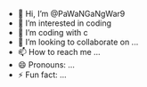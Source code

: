 - 👋 Hi, I’m @PaWaNGaNgWar9
- 👀 I’m interested in coding
- 🌱 I’m coding with c
- 💞️ I’m looking to collaborate on ...
- 📫 How to reach me ...
- 😄 Pronouns: ...
- ⚡ Fun fact: ...

<!---
PaWaNGaNgWar9/PaWaNGaNgWar9 is a ✨ special ✨ repository because its `README.md` (this file) appears on your GitHub profile.
You can click the Preview link to take a look at your changes.
--->
